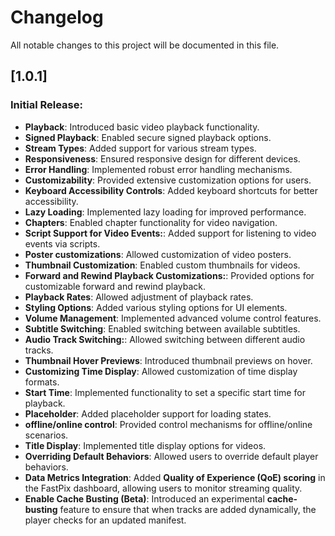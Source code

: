# Changelog

All notable changes to this project will be documented in this file.

## [1.0.1]

### Initial Release:

- **Playback**: Introduced basic video playback functionality.
- **Signed Playback**: Enabled secure signed playback options.
- **Stream Types**: Added support for various stream types.
- **Responsiveness**: Ensured responsive design for different devices.
- **Error Handling**: Implemented robust error handling mechanisms.
- **Customizability**: Provided extensive customization options for users.
- **Keyboard Accessibility Controls**: Added keyboard shortcuts for better accessibility.
- **Lazy Loading**: Implemented lazy loading for improved performance.
- **Chapters**: Enabled chapter functionality for video navigation.
- **Script Support for Video Events:**: Added support for listening to video events via scripts.
- **Poster customizations**: Allowed customization of video posters.
- **Thumbnail Customization**: Enabled custom thumbnails for videos.
- **Forward and Rewind Playback Customizations:**: Provided options for customizable forward and rewind playback.
- **Playback Rates**: Allowed adjustment of playback rates.
- **Styling Options**: Added various styling options for UI elements.
- **Volume Management**: Implemented advanced volume control features.
- **Subtitle Switching**: Enabled switching between available subtitles.
- **Audio Track Switching:**: Allowed switching between different audio tracks.
- **Thumbnail Hover Previews**: Introduced thumbnail previews on hover.
- **Customizing Time Display**: Allowed customization of time display formats.
- **Start Time**: Implemented functionality to set a specific start time for playback.
- **Placeholder**: Added placeholder support for loading states.
- **offline/online control**: Provided control mechanisms for offline/online scenarios.
- **Title Display**: Implemented title display options for videos.
- **Overriding Default Behaviors**: Allowed users to override default player behaviors.
- **Data Metrics Integration**: Added **Quality of Experience (QoE) scoring** in the FastPix dashboard, allowing users to monitor streaming quality.
- **Enable Cache Busting (Beta)**: Introduced an experimental **cache-busting** feature to ensure that when tracks are added dynamically, the player checks for an updated manifest.